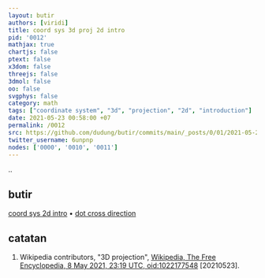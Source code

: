 ```yaml
---
layout: butir
authors: [viridi]
title: coord sys 3d proj 2d intro
pid: '0012'
mathjax: true
chartjs: false
ptext: false
x3dom: false
threejs: false
3dmol: false
oo: false
svgphys: false
category: math
tags: ["coordinate system", "3d", "projection", "2d", "introduction"]
date: 2021-05-23 00:58:00 +07
permalink: /0012
src: https://github.com/dudung/butir/commits/main/_posts/0/01/2021-05-23-coord-sys-3d-proj-2d-intro.md
twitter_username: 6unpnp
nodes: ['0000', '0010', '0011']
---
```

..

## butir
[coord sys 2d intro](0010) &bull;
[dot cross direction](0011)


## catatan
1. <a name="r01"></a>Wikipedia contributors, "3D projection", [Wikipedia, The Free Encyclopedia, 8 May 2021, 23:19 UTC, oid:1022177548](https://en.wikipedia.org/w/index.php?oldid=1022177548) [20210523].
